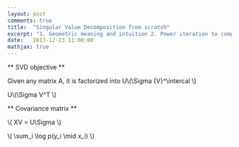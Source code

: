 ```yaml
---
layout: post
comments: true
title:  "Singular Value Decomposition from scratch"
excerpt: "1. Geometric meaning and intuition 2. Power iteration to compute "
date:   2017-12-23 11:00:00
mathjax: true
---
```




** SVD objective **

Given any matrix A, it is factorized into U\\(\Sigma {V}^\intercal \\) 

U\\(\Sigma V^T \\)




** Covariance matrix **

\\( XV = U\Sigma \\)

\\( \sum\_i \log p(y\_i \mid x\_i) \\)